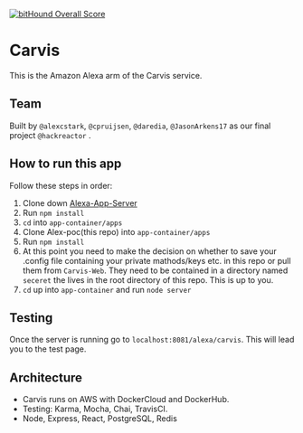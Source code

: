 [![bitHound Overall Score](https://www.bithound.io/github/complex-joins/alexa-poc/badges/score.svg)](https://www.bithound.io/github/complex-joins/alexa-poc)

# Carvis

This is the Amazon Alexa arm of the Carvis service.

## Team
Built by `@alexcstark`, `@cpruijsen`, `@daredia`, `@JasonArkens17` as our final project `@hackreactor` .

## How to run this app
Follow these steps in order:

1. Clone down [Alexa-App-Server](https://github.com/complex-joins/alexa-app-server)
2. Run `npm install`
3. `cd` into `app-container/apps`
4. Clone Alex-poc(this repo) into `app-container/apps`
5. Run `npm install`
6. At this point you need to make the decision on whether to save your .config file containing your private mathods/keys etc. in this repo or pull them from `Carvis-Web`. They need to be contained in a directory named `seceret` the lives in the root directory of this repo. This is up to you. 
7. `cd` up into `app-container` and run `node server`

## Testing
Once the server is running go to `localhost:8081/alexa/carvis`. This will lead you to the test page. 



## Architecture
- Carvis runs on AWS with DockerCloud and DockerHub.
- Testing: Karma, Mocha, Chai, TravisCI.
- Node, Express, React, PostgreSQL, Redis

